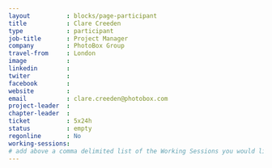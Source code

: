 ```yaml
---
layout          : blocks/page-participant
title           : Clare Creeden
type            : participant
job-title       : Project Manager
company         : PhotoBox Group
travel-from     : London
image           :
linkedin        :
twiter          :
facebook        :
website         :
email           : clare.creeden@photobox.com 
project-leader  :
chapter-leader  :
ticket          : 5x24h
status          : empty
regonline       : No
working-sessions:
# add above a comma delimited list of the Working Sessions you would like to attend (use the session's title)
---
```


<!-- put more details about participant here -->
